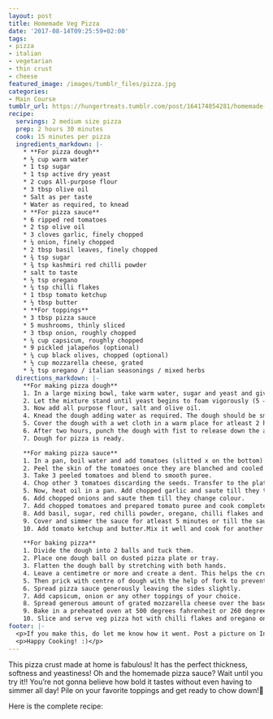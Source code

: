 ```yaml
---
layout: post
title: Homemade Veg Pizza
date: '2017-08-14T09:25:59+02:00'
tags:
- pizza
- italian
- vegetarian
- thin crust
- cheese
featured_image: /images/tumblr_files/pizza.jpg
categories:
- Main Course
tumblr_url: https://hungertreats.tumblr.com/post/164174854281/homemade-veg-pizza
recipe:
  servings: 2 medium size pizza
  prep: 2 hours 30 minutes
  cook: 15 minutes per pizza
  ingredients_markdown: |-
    * **For pizza dough**
    * ½ cup warm water
    * 1 tsp sugar
    * 1 tsp active dry yeast
    * 2 cups All-purpose flour
    * 3 tbsp olive oil
    * Salt as per taste
    * Water as required, to knead
    * **For pizza sauce**
    * 6 ripped red tomatoes
    * 2 tsp olive oil
    * 3 cloves garlic, finely chopped
    * ¼ onion, finely chopped
    * 2 tbsp basil leaves, finely chopped
    * ¾ tsp sugar
    * ¾ tsp kashmiri red chilli powder
    * salt to taste
    * ½ tsp oregano
    * ¼ tsp chilli flakes
    * 1 tbsp tomato ketchup
    * ½ tbsp butter
    * **For toppings**
    * 3 tbsp pizza sauce
    * 5 mushrooms, thinly sliced
    * 3 tbsp onion, roughly chopped
    * ¼ cup capsicum, roughly chopped
    * 9 pickled jalapeños (optional)
    * ¼ cup black olives, chopped (optional)
    * ½ cup mozzarella cheese, grated
    * ½ tsp oregano / italian seasonings / mixed herbs
  directions_markdown: |-
    **For making pizza dough**
    1. In a large mixing bowl, take warm water, sugar and yeast and give a quick mix until sugar gets completly dissolved.
    2. Let the mixture stand until yeast begins to foam vigorously (5 – 10 minutes).
    3. Now add all purpose flour, salt and olive oil.
    4. Knead the dough adding water as required. The dough should be smooth and soft and not too sticky.
    5. Cover the dough with a wet cloth in a warm place for atleast 2 hours.
    6. After two hours, punch the dough with fist to release down the air. Again, allow it to rest for maxiumum 5 minutes.
    7. Dough for pizza is ready.

    **For making pizza sauce**
    1. In a pan, boil water and add tomatoes (slitted x on the bottom). Blanch the tomatoes in boiling water for 3-4 minutes or till the skin starts to leave from tomatoes.
    2. Peel the skin of the tomatoes once they are blanched and cooled completely.
    3. Take 3 peeled tomatoes and blend to smooth puree.
    4. Chop other 3 tomatoes discarding the seeds. Transfer to the plate and keep aside.
    5. Now, heat oil in a pan. Add chopped garlic and saute till they turn slightly golden brown.
    6. Add chopped onions and saute them till they change colour.
    7. Add chopped tomatoes and prepared tomato puree and cook completely.
    8. Add basil, sugar, red chilli powder, oregano, chilli flakes and salt. Mix well and get the sauce to a boil.
    9. Cover and simmer the sauce for atleast 5 minutes or till the sauce turns thick.
    10. Add tomato ketchup and butter.Mix it well and cook for another 7-8 seconds. Pizza sauce is ready.

    **For baking pizza**
    1. Divide the dough into 2 balls and tuck them.
    2. Place one dough ball on dusted pizza plate or tray.
    3. Flatten the dough ball by stretching with both hands.
    4. Leave a centimetre or more and create a dent. This helps the crust to fluff slightly.
    5. Then prick with centre of dough with the help of fork to prevent pizza base from fluffing up like chapati.
    6. Spread pizza sauce generously leaving the sides slightly.
    7. Add capsicum, onion or any other toppings of your choice.
    8. Spread generous amount of grated mozzarella cheese over the base and sprinkle italian seasonings.
    9. Bake in a preheated oven at 500 degrees fahrenheit or 260 degree celsius for about 12 - 15 minutes.
    10. Slice and serve veg pizza hot with chilli flakes and oregano on the top.
footer: |-
  <p>If you make this, do let me know how it went. Post a picture on Instagram and tag me @deepika2808.</p>
  <p>Happy Cooking! :)</p>
---
```

This pizza crust made at home is fabulous! It has the perfect thickness, softness and yeastiness!
Oh and the homemade pizza sauce? Wait until you try it!! You’re not gonna believe how bold it tastes without even having to simmer all day! Pile on your favorite toppings and get ready to chow down!🍕

Here is the complete recipe:
